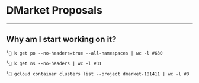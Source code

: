 # DMarket Proposals

---
## Why am I start working on it?

```
╰ k get po --no-headers=true --all-namespaces | wc -l #630

╰ k get ns --no-headers | wc -l #31

╰ gcloud container clusters list --project dmarket-181411 | wc -l #8
```
